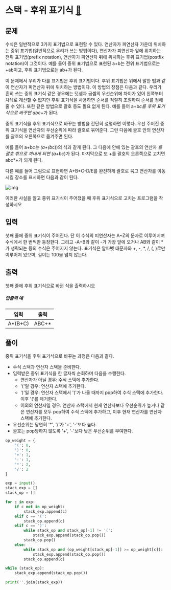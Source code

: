 # 스택 - 후위 표기식 [🔗](https://www.acmicpc.net/problem/1918)

## 문제

수식은 일반적으로 3가지 표기법으로 표현할 수 있다. 연산자가 피연산자 가운데 위치하는 중위 표기법(일반적으로 우리가 쓰는 방법이다), 연산자가 피연산자 앞에 위치하는 전위 표기법(prefix notation), 연산자가 피연산자 뒤에 위치하는 후위 표기법(postfix notation)이 그것이다. 예를 들어 중위 표기법으로 표현된 a+b는 전위 표기법으로는 +ab이고, 후위 표기법으로는 ab+가 된다.

이 문제에서 우리가 다룰 표기법은 후위 표기법이다. 후위 표기법은 위에서 말한 법과 같이 연산자가 피연산자 뒤에 위치하는 방법이다. 이 방법의 장점은 다음과 같다. 우리가 흔히 쓰는 중위 표기식 같은 경우에는 덧셈과 곱셈의 우선순위에 차이가 있어 왼쪽부터 차례로 계산할 수 없지만 후위 표기식을 사용하면 순서를 적절히 조절하여 순서를 정해줄 수 있다. 또한 같은 방법으로 괄호 등도 필요 없게 된다. 예를 들어 a+b*c를 후위 표기식으로 바꾸면 abc*+가 된다.

중위 표기식을 후위 표기식으로 바꾸는 방법을 간단히 설명하면 이렇다. 우선 주어진 중위 표기식을 연산자의 우선순위에 따라 괄호로 묶어준다. 그런 다음에 괄호 안의 연산자를 괄호의 오른쪽으로 옮겨주면 된다.

예를 들어 a+b*c는 (a+(b*c))의 식과 같게 된다. 그 다음에 안에 있는 괄호의 연산자 *를 괄호 밖으로 꺼내게 되면 (a+bc*)가 된다. 마지막으로 또 +를 괄호의 오른쪽으로 고치면 abc*+가 되게 된다.

다른 예를 들어 그림으로 표현하면 A+B*C-D/E를 완전하게 괄호로 묶고 연산자를 이동시킬 장소를 표시하면 다음과 같이 된다.

![img](https://www.acmicpc.net/JudgeOnline/upload/201007/4.png)

이러한 사실을 알고 중위 표기식이 주어졌을 때 후위 표기식으로 고치는 프로그램을 작성하시오

## 입력

첫째 줄에 중위 표기식이 주어진다. 단 이 수식의 피연산자는 A~Z의 문자로 이루어지며 수식에서 한 번씩만 등장한다. 그리고 -A+B와 같이 -가 가장 앞에 오거나 AB와 같이 *가 생략되는 등의 수식은 주어지지 않는다. 표기식은 알파벳 대문자와 +, -, *, /, (, )로만 이루어져 있으며, 길이는 100을 넘지 않는다. 

## 출력

첫째 줄에 후위 표기식으로 바뀐 식을 출력하시오

##### 입출력 예

| 입력    | 출력  |
| ------- | ----- |
| A*(B+C) | ABC+* |

## 풀이

중위 표기식을 후위 표기식으로 바꾸는 과정은 다음과 같다.

- 수식 스택과 연산자 스택을 준비한다.
- 입력받은 중위 표기식을 한 글자씩 순회하며 다음을 수행한다.
  - 연산자가 아닐 경우: 수식 스택에 추가한다.
  - '('일 경우: 연산자 스택에 추가한다.
  - ')'일 경우: 연산자 스택에서 '('가 나올 때까지 pop하여 수식 스택에 추가한다. 이후 '('를 제거한다.
  - 이외의 연산자일 경우: 연산자 스택에서 현재 연산자보다 우선순위가 높거나 같은 연산자를 모두 pop하여 수식 스택에 추가하고, 이후 현재 연산자를 연산자 스택에 추가한다.
- 우선순위는 당연히 '*', '/'가 '+', '-'보다 높다. 
- 괄호는 pop당하지 않도록 '+', '-'보다 낮은 우선순위를 부여한다.

```python
op_weight = {
    '(': 0,
    ')': 0,
    '+': 1,
    '-': 1,
    '*': 2,
    '/': 2
}

exp = input()
stack_exp = []
stack_op = []

for c in exp:
    if c not in op_weight:
        stack_exp.append(c)
    elif c == '(':
        stack_op.append(c)
    elif c == ')':
        while stack_op and stack_op[-1] != '(':
            stack_exp.append(stack_op.pop())
        stack_op.pop()
    else:
        while stack_op and (op_weight[stack_op[-1]] >= op_weight[c]):
            stack_exp.append(stack_op.pop())
        stack_op.append(c)

while (stack_op):
    stack_exp.append(stack_op.pop())

print(''.join(stack_exp))
```

